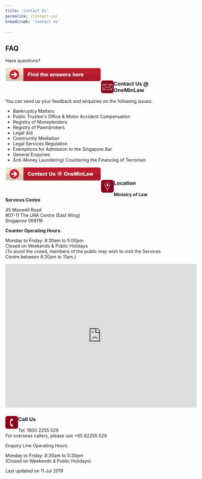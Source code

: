 ```yaml
---
title: 'Contact Us'
permalink: /contact-us/
breadcrumb: 'Contact Us'

---
```



<style>
  .image {margin-bottom: 1em;}
</style>

FAQ
---

Have questions?

<div class="image">
  <a href="https://va.ecitizen.gov.sg/cfp/customerPages/mlaw/explorefaq.aspx"><img src="/images/mlaw-faq.png" style="width: 300px; float: left;"></a>
</div><br>

<div class="paragraphs">
   <a href="https://www.mlaw.gov.sg/eservices/enquiry/">
   <img style="float:left; width: 40px;" src="/images/enq.png"></a>
   <div class="content-heading">
   <h3> Contact Us @ OneMinLaw</h3>
  </div>
</div>

You can send us your feedback and enquiries on the following issues: 

* Bankruptcy Matters
* Public Trustee's Office & Motor Accident Compensation
* Registry of Moneylenders
* Registry of Pawnbrokers
* Legal Aid
* Community Mediation
* Legal Services Regulation
* Exemptions for Admission to the Singapore Bar
* General Enquiries
* Anti-Money Laundering/ Countering the Financing of Terrorism

<div class="image">
  <a href="https://www.mlaw.gov.sg/eservices/enquiry/"><img src="/images/mlaw-contactus.png" style="width: 300px; float: left;"></a>
</div><br>

<div class="paragraphs">
   <a href="https://www.mlaw.gov.sg/eservices/enquiry/">
   <img style="float:left; width: 40px;" src="/images/loc.png"></a>
   <div class="content-heading">
   <h3> Location</h3>
  </div>
</div>

**Ministry of Law Services Centre**

45 Maxwell Road<br>
#07-11 The URA Centre (East Wing)<br>
Singapore 069118

**Counter Operating Hours:**

Monday to Friday: 8:30am to 5:00pm<br>
Closed on Weekends & Public Holidays<br>
(To avoid the crowd, members of the public may wish to visit the Services Centre between 8:30am to 11am.)

<iframe src="https://www.google.com/maps/embed?pb=!1m18!1m12!1m3!1d3988.822848251594!2d103.84365931492538!3d1.2799253621522304!2m3!1f0!2f0!3f0!3m2!1i1024!2i768!4f13.1!3m3!1m2!1s0x31da190d593a26ad%3A0x59b7a80e5c764ef5!2sURA+Workers!5e0!3m2!1sen!2ssg!4v1562046377422!5m2!1sen!2ssg" width="600" height="450" frameborder="0" style="border:0" allowfullscreen></iframe><br>

<div class="paragraphs">
   <a href="https://www.mlaw.gov.sg/eservices/enquiry/">
   <img style="float:left; width: 40px;" src="/images/call.png"></a>
   <div class="content-heading">
   <h3> Call Us</h3>
  </div>
</div>

Tel: 1800 2255 529<br>
For overseas callers, please use +65 62255 529

Enquiry Line Operating Hours

Monday to Friday: 8:30am to 5:30pm<br>
(Closed on Weekends & Public Holidays)

<p class="right-side-updated">Last updated on 11 Jul 2019</p> 
